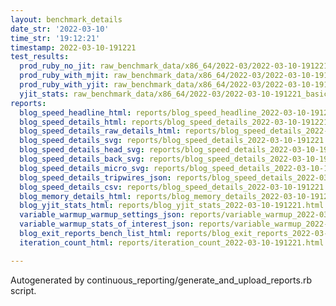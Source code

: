 ```yaml
---
layout: benchmark_details
date_str: '2022-03-10'
time_str: '19:12:21'
timestamp: 2022-03-10-191221
test_results:
  prod_ruby_no_jit: raw_benchmark_data/x86_64/2022-03/2022-03-10-191221_basic_benchmark_prod_ruby_no_jit.json
  prod_ruby_with_mjit: raw_benchmark_data/x86_64/2022-03/2022-03-10-191221_basic_benchmark_prod_ruby_with_mjit.json
  prod_ruby_with_yjit: raw_benchmark_data/x86_64/2022-03/2022-03-10-191221_basic_benchmark_prod_ruby_with_yjit.json
  yjit_stats: raw_benchmark_data/x86_64/2022-03/2022-03-10-191221_basic_benchmark_yjit_stats.json
reports:
  blog_speed_headline_html: reports/blog_speed_headline_2022-03-10-191221.html
  blog_speed_details_html: reports/blog_speed_details_2022-03-10-191221.html
  blog_speed_details_raw_details_html: reports/blog_speed_details_2022-03-10-191221.raw_details.html
  blog_speed_details_svg: reports/blog_speed_details_2022-03-10-191221.svg
  blog_speed_details_head_svg: reports/blog_speed_details_2022-03-10-191221.head.svg
  blog_speed_details_back_svg: reports/blog_speed_details_2022-03-10-191221.back.svg
  blog_speed_details_micro_svg: reports/blog_speed_details_2022-03-10-191221.micro.svg
  blog_speed_details_tripwires_json: reports/blog_speed_details_2022-03-10-191221.tripwires.json
  blog_speed_details_csv: reports/blog_speed_details_2022-03-10-191221.csv
  blog_memory_details_html: reports/blog_memory_details_2022-03-10-191221.html
  blog_yjit_stats_html: reports/blog_yjit_stats_2022-03-10-191221.html
  variable_warmup_warmup_settings_json: reports/variable_warmup_2022-03-10-191221.warmup_settings.json
  variable_warmup_stats_of_interest_json: reports/variable_warmup_2022-03-10-191221.stats_of_interest.json
  blog_exit_reports_bench_list_html: reports/blog_exit_reports_2022-03-10-191221.bench_list.html
  iteration_count_html: reports/iteration_count_2022-03-10-191221.html

---
```

Autogenerated by continuous_reporting/generate_and_upload_reports.rb script.

